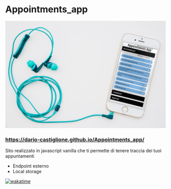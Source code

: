 # Appointments_app
<center>

<img src="./img/phone.png">
</center>

### https://dario-castiglione.github.io/Appointments_app/
<p>
Sito realizzato in javascript vanilla che ti permette di tenere traccia dei tuoi appuntamenti</p> 

<ul>
<li>Endpoint esterno</li>
<li>Local storage</li>
</ul>

[![wakatime](https://wakatime.com/badge/user/5b096241-36b4-47ff-a46f-4c9e55d7800c/project/a8a2ba31-62f6-4684-95df-9d55675ecd28.svg)](https://wakatime.com/badge/user/5b096241-36b4-47ff-a46f-4c9e55d7800c/project/a8a2ba31-62f6-4684-95df-9d55675ecd28)